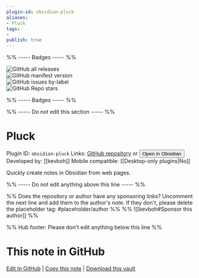 ```yaml
---
plugin-id: obsidian-pluck
aliases:
- Pluck
tags: 
- 
publish: true
---
```


%% ----- Badges ----- %%

![GitHub all releases](https://img.shields.io/github/downloads/kevboh/obsidian-pluck/total?color=573E7A&logo=github&style=for-the-badge)   
![GitHub manifest version](https://img.shields.io/github/manifest-json/v/kevboh/obsidian-pluck?color=573E7A&logo=github&style=for-the-badge)   
![GitHub issues by-label](https://img.shields.io/github/issues/kevboh/obsidian-pluck/help%20wanted?color=573E7A&logo=github&style=for-the-badge)   
![GitHub Repo stars](https://img.shields.io/github/stars/kevboh/obsidian-pluck?color=573E7A&logo=github&style=for-the-badge)

%% ----- Badges ----- %%

%% ----- Do not edit this section ----- %%

# Pluck

Plugin ID: `obsidian-pluck`
Links: [GitHub repository](https://github.com/kevboh/obsidian-pluck) or [<button id=HH>Open in Obsidian</button>](obsidian://goto-plugin?id=obsidian-pluck)
Developed by: [[kevboh]]
Mobile compatible: [[Desktop-only plugins|No]]

Quickly create notes in Obsidian from web pages.

%% ----- Do not edit anything above this line ----- %% 

%% Does the repository or author have any sponsoring links? Uncomment the next line and add them to the author's note. If they don't, please delete the placeholder tag: #placeholder/author %%
%% ![[kevboh#Sponsor this author]] %%

%% Hub footer: Please don't edit anything below this line %%

# This note in GitHub

<span class="git-footer">[Edit In GitHub](https://github.dev/obsidian-community/obsidian-hub/blob/main/02%20-%20Community%20Expansions/02.05%20All%20Community%20Expansions/Plugins/obsidian-pluck.md "git-hub-edit-note") | [Copy this note](https://raw.githubusercontent.com/obsidian-community/obsidian-hub/main/02%20-%20Community%20Expansions/02.05%20All%20Community%20Expansions/Plugins/obsidian-pluck.md "git-hub-copy-note") | [Download this vault](https://github.com/obsidian-community/obsidian-hub/archive/refs/heads/main.zip "git-hub-download-vault") </span>
